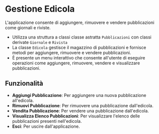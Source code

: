 ﻿# Gestione Edicola

L'applicazione consente di aggiungere, rimuovere e vendere pubblicazioni come giornali e riviste.

- Utilizza una struttura a classi classe astratta `Pubblicazioni` con classi derivate `Giornale` e `Rivista`
- La classe `Edicola` gestisce il magazzino di pubblicazioni e fornisce metodi per aggiungere, rimuovere e vendere pubblicazioni.
- È presente un menu interattivo che consente all'utente di eseguire operazioni come aggiungere, rimuovere, vendere e visualizzare pubblicazioni.

## Funzionalità

- **Aggiungi Pubblicazione**: Per aggiungere una nuova pubblicazione all'edicola.
- **Rimuovi Pubblicazione**: Per rimuovere una pubblicazione dall'edicola.
- **Vendita Pubblicazione**: Per vendere una pubblicazione dall'edicola.
- **Visualizza Elenco Pubblicazioni**: Per visualizzare l'elenco delle pubblicazioni presenti nell'edicola.
- **Esci**: Per uscire dall'applicazione.